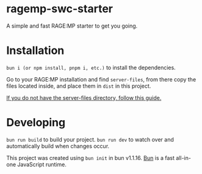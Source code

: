 # ragemp-swc-starter
A simple and fast RAGE:MP starter to get you going.

# Installation
`bun i (or npm install, pnpm i, etc.)` to install the dependencies.

Go to your RAGE:MP installation and find `server-files`, from there copy the files located inside, and place them in `dist` in this project.

[If you do not have the server-files directory, follow this guide.](https://wiki.rage.mp/index.php?title=Getting_Started_with_Server)

# Developing
`bun run build` to build your project.
`bun run dev` to watch over and automatically build when changes occur.


This project was created using `bun init` in bun v1.1.16. [Bun](https://bun.sh) is a fast all-in-one JavaScript runtime.